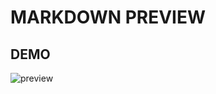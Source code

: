 # MARKDOWN PREVIEW
## DEMO
![preview](https://user-images.githubusercontent.com/101246922/161849473-9e9e7dfd-7a27-4e07-b03a-d13e727dbecd.gif)
